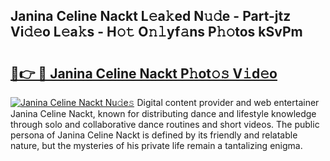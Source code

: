 ## Janina Celine Nackt L𝚎a𝚔ed N𝚞𝚍e - Part-jtz Vi𝚍𝚎o L𝚎a𝚔s - H𝚘𝚝 O𝚗𝚕yf𝚊ns P𝚑𝚘tos kSvPm

# <h2><a href="http://kf273bi.oniu.top/?m=Janina+Celine+Nackt">🔗👉 🔴 Janina Celine Nackt P𝚑ot𝚘𝚜 V𝚒d𝚎o</a></h2>

[![Janina Celine Nackt Nu𝚍e𝚜](https://i.imgur.com/0qMVB7G.gif)](http://kf273bi.oniu.top/?m=Janina+Celine+Nackt)
Digital content provider and web entertainer Janina Celine Nackt, known for distributing dance and lifestyle knowledge through solo and collaborative dance routines and short videos. The public persona of Janina Celine Nackt is defined by its friendly and relatable nature, but the mysteries of his private life remain a tantalizing enigma.  
